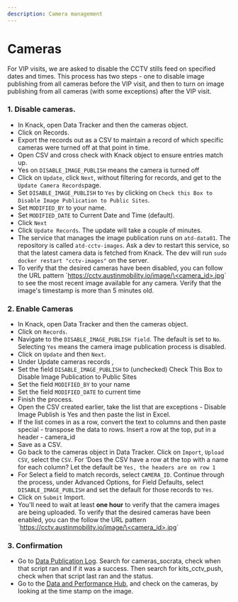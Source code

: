 ```yaml
---
description: Camera management
---
```


# Cameras

For VIP visits, we are asked to disable the CCTV stills feed on specified dates and times. This process has two steps - one to disable image publishing from all cameras before the VIP visit, and then to turn on image publishing from all cameras (with some exceptions) after the VIP visit.

### **1. Disable cameras.**

* In Knack, open Data Tracker and then the cameras object.
* Click on Records.
* Export the records out as a CSV to maintain a record of which specific cameras were turned off at that point in time.
* Open CSV and cross check with Knack object to ensure entries match up.&#x20;
* Yes on `DISABLE_IMAGE_PUBLISH` means the camera is turned off
* Click on `Update`,  click `Next`, without filtering for records, and get to the `Update Camera Records`page.&#x20;
* Set `DISABLE_IMAGE_PUBLISH` to `Yes` by clicking on `Check this Box to Disable Image Publication to Public Sites`.&#x20;
* Set `MODIFIED_BY` to your name.
* Set `MODIFIED_DATE` to Current Date and Time (default).&#x20;
* Click `Next`
* Click `Update Records`. The update will take a couple of minutes.
* The service that manages the image publication runs on `atd-data01`. The repository is called `atd-cctv-images`. Ask a dev to restart this service, so that the latest camera data is fetched from Knack. The dev will run `sudo docker restart "cctv-images"` on the server.
* To verify that the desired cameras have been disabled, you can follow the URL pattern \`[https://cctv.austinmobility.io/image/\<camera\_id>.jpg](https://cctv.austinmobility.io/image/30.jpg)\`  to see the most recent image available for any camera. Verify that the image's timestamp is more than 5 minutes old.

### **2. Enable Cameras**

* In Knack, open Data Tracker and then the cameras object.
* Click on `Records`.
* Navigate to the `DISABLE_IMAGE_PUBLISH field`. The default is set to `No`. Selecting `Yes` means the camera image publication process is disabled.
* Click on `Update` and then `Next`.
* Under Update cameras records ,
* Set the field `DISABLE_IMAGE_PUBLISH` to (unchecked) Check This Box to Disable Image Publication to Public Sites
* Set the field `MODIFIED_BY` to your name
* Set the field `MODIFIED_DATE` to current time
* Finish the process.&#x20;
* Open the CSV created earlier, take the list that are exceptions - Disable Image Publish is Yes and then paste the list in Excel.&#x20;
* If the list comes in as a row, convert the text to columns and then paste special - transpose the data to rows. Insert a row at the top, put in a header - camera\_id
* Save as a CSV.
* Go back to the cameras object in Data Tracker. Click on `Import`, `Upload CSV`, select the `CSV`.  For ‘Does the CSV have a row at the top with a name for each column? Let the default be `Yes, the headers are on row 1`
* For Select a field to match records, select `CAMERA_ID`.  Continue through the process, under Advanced Options, for Field Defaults, select `DISABLE_IMAGE_PUBLISH` and set the default for those records to `Yes`.&#x20;
* Click on `Submit` Import.&#x20;
* You'll need to wait at least **one hour** to verify that the camera images are being uploaded. To verify that the desired cameras have been enabled, you can the follow the URL pattern \`[https://cctv.austinmobility.io/image/\<camera\_id>.jpg](https://cctv.austinmobility.io/image/30.jpg)\`

### 3. Confirmation

* Go to [Data Publication Log](https://data.mobility.austin.gov/publisher/). Search for cameras\_socrata, check when that script ran and if it was a success. Then search for kits\_cctv\_push, check when that script last ran and the status.&#x20;
* Go to the [Data and Performance Hub](https://data.mobility.austin.gov/device-status/), and check on the cameras, by looking at the time stamp on the image.
